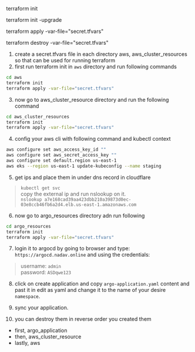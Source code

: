 
terraform init  

terraform init -upgrade  

terraform apply -var-file="secret.tfvars"  

terraform destroy -var-file="secret.tfvars"  

1. create a secret.tfvars file in each directory aws, aws_cluster_resources so that can be used for running terraform
2. first run terraform init in `aws` directory and run following commands
```bash
cd aws
terraform init
terraform apply -var-file="secret.tfvars"  
```

3. now go to aws_cluster_resource directory and run the following command
```bash
cd aws_cluster_resources
terraform init
terraform apply -var-file="secret.tfvars"  
```

4. config your aws cli with following command and kubectl context
```bash
aws configure set aws_access_key_id ""
aws configure set aws_secret_access_key ""
aws configure set default.region us-east-1
aws eks --region us-east-1 update-kubeconfig --name staging
```


5. get ips and place them in under dns record in cloudflare

> `kubectl get svc`  
copy the external ip and run nslookup on it.  
> `nslookup a7e168cad39aa423dbb210a39873d0ec-03e8ccb46fb6a2d4.elb.us-east-1.amazonaws.com`  


6. now go to argo_resources directory adn run following
```bash
cd argo_resources
terraform init
terraform apply -var-file="secret.tfvars"  

```

7. login it to argocd by going to browser and type: `https://argocd.nadav.online` and using the credentials:  
> username: `admin`  
> password: `ASDqwe123`

8. click on create application and copy `argo-application.yaml` content and past it in edit as yaml and change it to the name of your desire `namespace`.

9. sync your application.

10. you can destroy them in reverse order you created them 
- first, argo_application
- then, aws_cluster_resource
- lastly, aws
